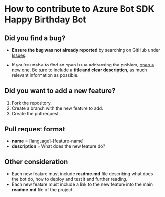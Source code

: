 # How to contribute to Azure Bot SDK Happy Birthday Bot

## Did you find a bug?

* **Ensure the bug was not already reported** by searching on GitHub under [Issues](https://github.com/southworks/azure-botsdk-happybirthday-bot/issues).

* If you're unable to find an open issue addressing the problem, [open a new one](https://github.com/southworks/azure-botsdk-happybirthday-bot/issues/new). Be sure to include a **title and clear description**, as much relevant information as possible.

## Did you want to add a new feature?

1. Fork the repository.
1. Create a branch with the new feature to add.
1. Create the pull request.

## Pull request format

* **name** = [language]-[feature-name]
* **description** = What does the new feature do?

## Other consideration

* Each new feature must include **readme.<span></span>md** file describing what does the bot do, how to deploy and test it and further reading.
* Each new feature must include a link to the new feature into the main **readme.<span></span>md** file of the project.

